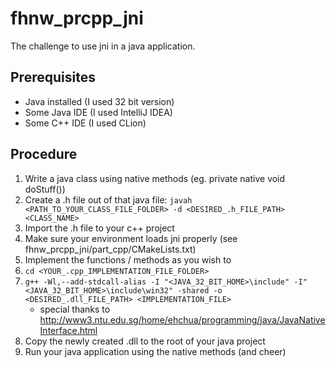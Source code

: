 # fhnw_prcpp_jni
The challenge to use jni in a java application.

## Prerequisites
* Java installed (I used 32 bit version)
* Some Java IDE (I used IntelliJ IDEA)
* Some C++ IDE (I used CLion)

## Procedure
1. Write a java class using native methods (eg. private native void doStuff())
2. Create a .h file out of that java file: ```javah <PATH_TO_YOUR_CLASS_FILE_FOLDER> -d <DESIRED_.h_FILE_PATH> <CLASS_NAME>```
3. Import the .h file to your c++ project
4. Make sure your environment loads jni properly (see fhnw_prcpp_jni/part_cpp/CMakeLists.txt)
5. Implement the functions / methods as you wish to
6. ```cd <YOUR_.cpp_IMPLEMENTATION_FILE_FOLDER>```
7. ```g++ -Wl,--add-stdcall-alias -I "<JAVA_32_BIT_HOME>\include" -I"<JAVA_32_BIT_HOME>\include\win32" -shared -o <DESIRED_.dll_FILE_PATH> <IMPLEMENTATION_FILE>```
   * special thanks to http://www3.ntu.edu.sg/home/ehchua/programming/java/JavaNativeInterface.html
8. Copy the newly created .dll to the root of your java project
9. Run your java application using the native methods (and cheer)
